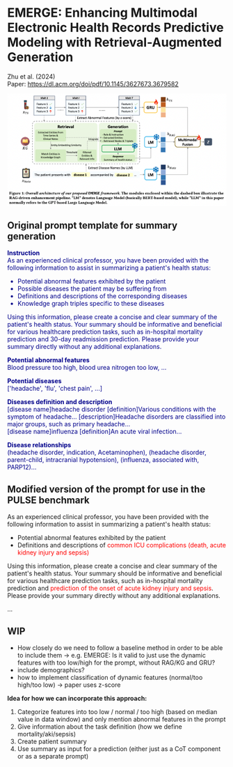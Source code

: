 # EMERGE: Enhancing Multimodal Electronic Health Records Predictive Modeling with Retrieval-Augmented Generation
Zhu et al. (2024)  
Paper: https://dl.acm.org/doi/pdf/10.1145/3627673.3679582

![EMERGE Overview](./zhu_2024_emerge_overview.png)

## Original prompt template for summary generation

<div style="color:darkblue;">

**Instruction**  
As an experienced clinical professor, you have been provided with the following information to assist in summarizing a patient's health status:

- Potential abnormal features exhibited by the patient
- Possible diseases the patient may be suffering from
- Definitions and descriptions of the corresponding diseases
- Knowledge graph triples specific to these diseases

Using this information, please create a concise and clear summary of the patient's health status. Your summary should be informative and beneficial for various healthcare prediction tasks, such as in-hospital mortality prediction and 30-day readmission prediction. Please provide your summary directly without any additional explanations.

**Potential abnormal features**  
Blood pressure too high, blood urea nitrogen too low, ...

**Potential diseases**  
['headache', 'flu', 'chest pain', ...]

**Diseases definition and description**  
[disease name]headache disorder [definition]Various conditions with the symptom of headache... [description]Headache disorders are classified into major groups, such as primary headache...  
[disease name]influenza [definition]An acute viral infection...

**Disease relationships**  
(headache disorder, indication, Acetaminophen),
(headache disorder, parent-child, intracranial hypotension),
(influenza, associated with, PARP12)...

</div>

## Modified version of the prompt for use in the PULSE benchmark


As an experienced clinical professor, you have been provided with the following information to assist in summarizing a patient's health status:

- Potential abnormal features exhibited by the patient
- Definitions and descriptions of <span style="color:red;">common ICU complications (death, acute kidney injury and sepsis)</span>

Using this information, please create a concise and clear summary of the patient's health status. Your summary should be informative and beneficial for various healthcare prediction tasks, such as in-hospital mortality prediction and <span style="color:red;">prediction of the onset of acute kidney injury and sepsis</span>. Please provide your summary directly without any additional explanations. 

...

## WIP
- How closely do we need to follow a baseline method in order to be able to include them → e.g. EMERGE: Is it valid to just use the dynamic features with too low/high for the prompt, without RAG/KG and GRU?
- include demographics?
- how to implement classification of dynamic features (normal/too high/too low) -> paper uses z-score

**Idea for how we can incorporate this approach:**
1. Categorize features into too low / normal / too high (based on median value in data window) and only mention abnormal features in the prompt
2. Give information about the task definition (how we define mortality/aki/sepsis)
3. Create patient summary
4. Use summary as input for a prediction (either just as a CoT component or as a separate prompt)